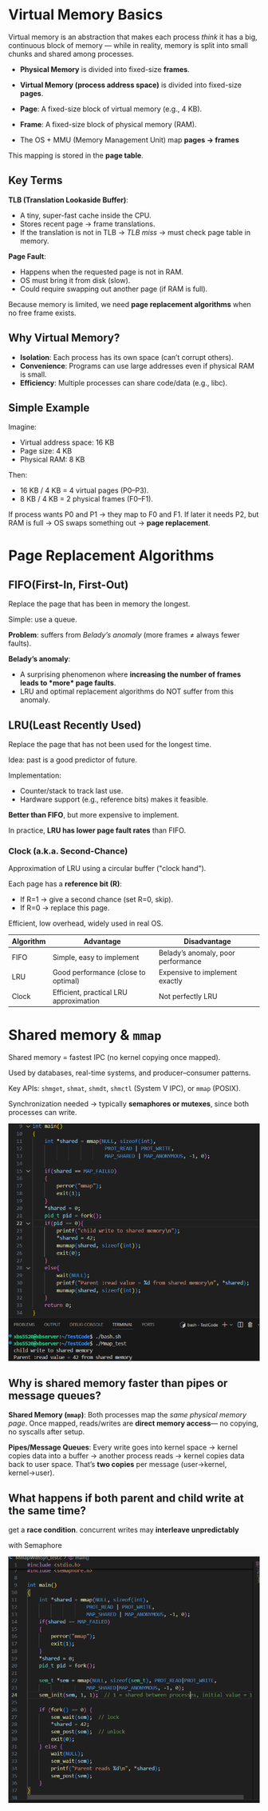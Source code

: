 # Virtual Memory Basics

Virtual memory is an abstraction that makes each process *think* it has a big, continuous block of memory — while in reality, memory is split into small chunks and shared among processes.

- **Physical Memory** is divided into fixed-size **frames**.

- **Virtual Memory (process address space)** is divided into fixed-size **pages**.

- **Page**: A fixed-size block of virtual memory (e.g., 4 KB).
- **Frame**: A fixed-size block of physical memory (RAM).
- The OS + MMU (Memory Management Unit) map **pages → frames**

This mapping is stored in the **page table**.

## Key Terms

**TLB (Translation Lookaside Buffer)**:

- A tiny, super-fast cache inside the CPU.
- Stores recent page → frame translations.
- If the translation is not in TLB → *TLB miss* → must check page table in memory.

**Page Fault**:

- Happens when the requested page is not in RAM.
- OS must bring it from disk (slow).
- Could require swapping out another page (if RAM is full).

Because memory is limited, we need **page replacement algorithms** when no free frame exists.

##  Why Virtual Memory?

- **Isolation**: Each process has its own space (can’t corrupt others).
- **Convenience**: Programs can use large addresses even if physical RAM is small.
- **Efficiency**: Multiple processes can share code/data (e.g., libc).

## Simple Example

Imagine:

- Virtual address space: 16 KB
- Page size: 4 KB
- Physical RAM: 8 KB

Then:

- 16 KB / 4 KB = 4 virtual pages (P0–P3).
- 8 KB / 4 KB = 2 physical frames (F0–F1).

If process wants P0 and P1 → they map to F0 and F1.
 If later it needs P2, but RAM is full → OS swaps something out → **page replacement**.

# Page Replacement Algorithms

## FIFO(First-In, First-Out)

Replace the page that has been in memory the longest.

Simple: use a queue.

**Problem**: suffers from *Belady’s anomaly* (more frames ≠ always fewer faults).

**Belady’s anomaly**:

- A surprising phenomenon where **increasing the number of frames leads to \*more\* page faults**.
- LRU and optimal replacement algorithms do NOT suffer from this anomaly.

## LRU(Least Recently Used)

Replace the page that has not been used for the longest time.

Idea: past is a good predictor of future.

Implementation:

- Counter/stack to track last use.
- Hardware support (e.g., reference bits) makes it feasible.

**Better than FIFO**, but more expensive to implement.

In practice, **LRU has lower page fault rates** than FIFO.

### **Clock (a.k.a. Second-Chance)**

Approximation of LRU using a circular buffer ("clock hand").

Each page has a **reference bit (R)**:

- If R=1 → give a second chance (set R=0, skip).
- If R=0 → replace this page.

Efficient, low overhead, widely used in real OS.

| Algorithm | Advantage                              | Disadvantage                       |
| --------- | -------------------------------------- | ---------------------------------- |
| FIFO      | Simple, easy to implement              | Belady’s anomaly, poor performance |
| LRU       | Good performance (close to optimal)    | Expensive to implement exactly     |
| Clock     | Efficient, practical LRU approximation | Not perfectly LRU                  |

# Shared memory & `mmap`

Shared memory = fastest IPC (no kernel copying once mapped).

Used by databases, real-time systems, and producer–consumer patterns.

Key APIs: `shmget`, `shmat`, `shmdt`, `shmctl` (System V IPC), or `mmap` (POSIX).

Synchronization needed → typically **semaphores or mutexes**, since both processes can write.

![image-20250915082437132](MemoryManagement/image-20250915082437132.png)

## Why is shared memory faster than pipes or message queues?

**Shared Memory (`mmap`)**: Both processes map the *same physical memory page*. Once mapped, reads/writes are **direct memory access**— no copying, no syscalls after setup.

**Pipes/Message Queues**: Every write goes into kernel space → kernel copies data into a buffer → another process reads → kernel copies data back to user space. That’s **two copies** per message (user→kernel, kernel→user).

## What happens if both parent and child write at the same time?

get a **race condition**.  concurrent writes may **interleave unpredictably**

with Semaphore

![image-20250915083633527](MemoryManagement/image-20250915083633527.png)

